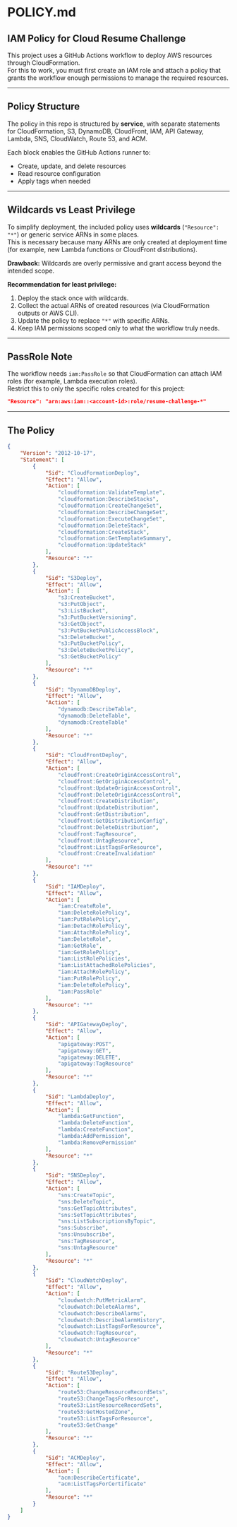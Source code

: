 # POLICY.md

## IAM Policy for Cloud Resume Challenge

This project uses a GitHub Actions workflow to deploy AWS resources through CloudFormation.  
For this to work, you must first create an IAM role and attach a policy that grants the workflow enough permissions to manage the required resources.

---

## Policy Structure

The policy in this repo is structured by **service**, with separate statements for CloudFormation, S3, DynamoDB, CloudFront, IAM, API Gateway, Lambda, SNS, CloudWatch, Route 53, and ACM.

Each block enables the GitHub Actions runner to:
- Create, update, and delete resources
- Read resource configuration
- Apply tags when needed

---

## Wildcards vs Least Privilege

To simplify deployment, the included policy uses **wildcards** (`"Resource": "*"`) or generic service ARNs in some places.  
This is necessary because many ARNs are only created at deployment time (for example, new Lambda functions or CloudFront distributions).  

**Drawback:** Wildcards are overly permissive and grant access beyond the intended scope.

**Recommendation for least privilege:**
1. Deploy the stack once with wildcards.  
2. Collect the actual ARNs of created resources (via CloudFormation outputs or AWS CLI).  
3. Update the policy to replace `"*"` with specific ARNs.  
4. Keep IAM permissions scoped only to what the workflow truly needs.

---

## PassRole Note

The workflow needs `iam:PassRole` so that CloudFormation can attach IAM roles (for example, Lambda execution roles).  
Restrict this to only the specific roles created for this project:
```json
"Resource": "arn:aws:iam::<account-id>:role/resume-challenge-*"
```

---

## The Policy
```json
{
    "Version": "2012-10-17",
    "Statement": [
        {
            "Sid": "CloudFormationDeploy",
            "Effect": "Allow",
            "Action": [
                "cloudformation:ValidateTemplate",
                "cloudformation:DescribeStacks",
                "cloudformation:CreateChangeSet",
                "cloudformation:DescribeChangeSet",
                "cloudformation:ExecuteChangeSet",
                "cloudformation:DeleteStack",
                "cloudformation:CreateStack",
                "cloudformation:GetTemplateSummary",
                "cloudformation:UpdateStack"
            ],
            "Resource": "*"
        },
        {
            "Sid": "S3Deploy",
            "Effect": "Allow",
            "Action": [
                "s3:CreateBucket",
                "s3:PutObject",
                "s3:ListBucket",
                "s3:PutBucketVersioning",
                "s3:GetObject",
                "s3:PutBucketPublicAccessBlock",
                "s3:DeleteBucket",
                "s3:PutBucketPolicy",
                "s3:DeleteBucketPolicy",
                "s3:GetBucketPolicy"
            ],
            "Resource": "*"
        },
        {
            "Sid": "DynamoDBDeploy",
            "Effect": "Allow",
            "Action": [
                "dynamodb:DescribeTable",
                "dynamodb:DeleteTable",
                "dynamodb:CreateTable"
            ],
            "Resource": "*"
        },
        {
            "Sid": "CloudFrontDeploy",
            "Effect": "Allow",
            "Action": [
                "cloudfront:CreateOriginAccessControl",
                "cloudfront:GetOriginAccessControl",
                "cloudfront:UpdateOriginAccessControl",
                "cloudfront:DeleteOriginAccessControl",
                "cloudfront:CreateDistribution",
                "cloudfront:UpdateDistribution",
                "cloudfront:GetDistribution",
                "cloudfront:GetDistributionConfig",
                "cloudfront:DeleteDistribution",
                "cloudfront:TagResource",
                "cloudfront:UntagResource",
                "cloudfront:ListTagsForResource",
                "cloudfront:CreateInvalidation"
            ],
            "Resource": "*"
        },
        {
            "Sid": "IAMDeploy",
            "Effect": "Allow",
            "Action": [
                "iam:CreateRole",
                "iam:DeleteRolePolicy",
                "iam:PutRolePolicy",
                "iam:DetachRolePolicy",
                "iam:AttachRolePolicy",
                "iam:DeleteRole",
                "iam:GetRole",
                "iam:GetRolePolicy",
                "iam:ListRolePolicies",
                "iam:ListAttachedRolePolicies",
                "iam:AttachRolePolicy",
                "iam:PutRolePolicy",
                "iam:DeleteRolePolicy",
                "iam:PassRole"
            ],
            "Resource": "*"
        },
        {
            "Sid": "APIGatewayDeploy",
            "Effect": "Allow",
            "Action": [
                "apigateway:POST",
                "apigateway:GET",
                "apigateway:DELETE",
                "apigateway:TagResource"
            ],
            "Resource": "*"
        },
        {
            "Sid": "LambdaDeploy",
            "Effect": "Allow",
            "Action": [
                "lambda:GetFunction",
                "lambda:DeleteFunction",
                "lambda:CreateFunction",
                "lambda:AddPermission",
                "lambda:RemovePermission"
            ],
            "Resource": "*"
        },
        {
            "Sid": "SNSDeploy",
            "Effect": "Allow",
            "Action": [
                "sns:CreateTopic",
                "sns:DeleteTopic",
                "sns:GetTopicAttributes",
                "sns:SetTopicAttributes",
                "sns:ListSubscriptionsByTopic",
                "sns:Subscribe",
                "sns:Unsubscribe",
                "sns:TagResource",
                "sns:UntagResource"
            ],
            "Resource": "*"
        },
        {
            "Sid": "CloudWatchDeploy",
            "Effect": "Allow",
            "Action": [
                "cloudwatch:PutMetricAlarm",
                "cloudwatch:DeleteAlarms",
                "cloudwatch:DescribeAlarms",
                "cloudwatch:DescribeAlarmHistory",
                "cloudwatch:ListTagsForResource",
                "cloudwatch:TagResource",
                "cloudwatch:UntagResource"
            ],
            "Resource": "*"
        },
        {
            "Sid": "Route53Deploy",
            "Effect": "Allow",
            "Action": [
                "route53:ChangeResourceRecordSets",
                "route53:ChangeTagsForResource",
                "route53:ListResourceRecordSets",
                "route53:GetHostedZone",
                "route53:ListTagsForResource",
                "route53:GetChange"
            ],
            "Resource": "*"
        },
        {
            "Sid": "ACMDeploy",
            "Effect": "Allow",
            "Action": [
                "acm:DescribeCertificate",
                "acm:ListTagsForCertificate"
            ],
            "Resource": "*"
        }
    ]
}
```